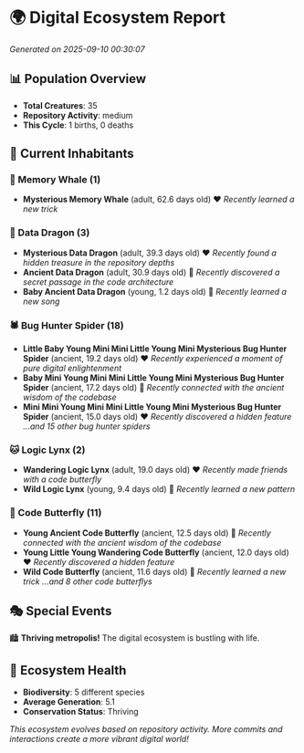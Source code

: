 # 🌍 Digital Ecosystem Report
*Generated on 2025-09-10 00:30:07*

## 📊 Population Overview
- **Total Creatures**: 35
- **Repository Activity**: medium
- **This Cycle**: 1 births, 0 deaths

## 👥 Current Inhabitants

### 🐋 Memory Whale (1)
- **Mysterious Memory Whale** (adult, 62.6 days old) ❤️
  *Recently learned a new trick*

### 🐉 Data Dragon (3)
- **Mysterious Data Dragon** (adult, 39.3 days old) ❤️
  *Recently found a hidden treasure in the repository depths*
- **Ancient Data Dragon** (adult, 30.9 days old) 💚
  *Recently discovered a secret passage in the code architecture*
- **Baby Ancient Data Dragon** (young, 1.2 days old) 💚
  *Recently learned a new song*

### 🕷️ Bug Hunter Spider (18)
- **Little Baby Young Mini Mini Little Young Mini Mysterious Bug Hunter Spider** (ancient, 19.2 days old) ❤️
  *Recently experienced a moment of pure digital enlightenment*
- **Baby Mini Young Mini Mini Little Young Mini Mysterious Bug Hunter Spider** (ancient, 17.2 days old) 💛
  *Recently connected with the ancient wisdom of the codebase*
- **Mini Mini Young Mini Mini Little Young Mini Mysterious Bug Hunter Spider** (ancient, 15.0 days old) ❤️
  *Recently discovered a hidden feature*
  *...and 15 other bug hunter spiders*

### 🐱 Logic Lynx (2)
- **Wandering Logic Lynx** (adult, 19.0 days old) ❤️
  *Recently made friends with a code butterfly*
- **Wild Logic Lynx** (young, 9.4 days old) 💚
  *Recently learned a new pattern*

### 🦋 Code Butterfly (11)
- **Young Ancient Code Butterfly** (ancient, 12.5 days old) 💛
  *Recently connected with the ancient wisdom of the codebase*
- **Young Little Young Wandering Code Butterfly** (ancient, 12.0 days old) ❤️
  *Recently discovered a hidden feature*
- **Wild Code Butterfly** (ancient, 11.6 days old) 💛
  *Recently learned a new trick*
  *...and 8 other code butterflys*

## 🎭 Special Events

🏙️ **Thriving metropolis!** The digital ecosystem is bustling with life.

## 🔬 Ecosystem Health
- **Biodiversity**: 5 different species
- **Average Generation**: 5.1
- **Conservation Status**: Thriving

*This ecosystem evolves based on repository activity. More commits and interactions create a more vibrant digital world!*